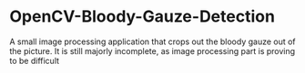 # OpenCV-Bloody-Gauze-Detection
A small image processing application that crops out the bloody gauze out of the picture.
It is still majorly incomplete, as image processing part is proving to be difficult

